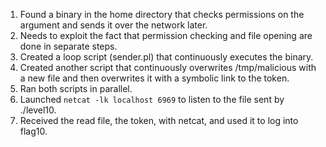 1. Found a binary in the home directory that checks permissions on the argument and sends it over the network later.
2. Needs to exploit the fact that permission checking and file opening are done in separate steps.
3. Created a loop script (sender.pl) that continuously executes the binary.
4. Created another script that continuously overwrites /tmp/malicious with a new file and then overwrites it with a symbolic link to the token.
5. Ran both scripts in parallel.
6. Launched `netcat -lk localhost 6969` to listen to the file sent by ./level10.
7. Received the read file, the token, with netcat, and used it to log into flag10.
